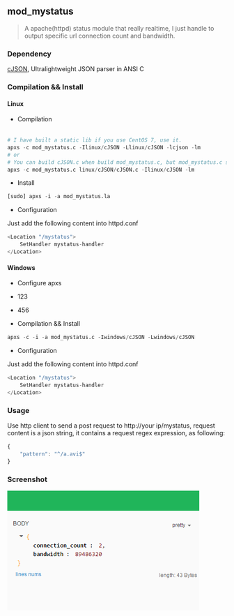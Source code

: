 ## mod_mystatus
> A apache(httpd) status module that really realtime, I just handle to output specific url connection count and bandwidth.

### Dependency
[cJSON](https://github.com/DaveGamble/cJSON), Ultralightweight JSON parser in ANSI C 

### Compilation && Install
#### Linux
- Compilation

```python 

# I have built a static lib if you use CentOS 7, use it.
apxs -c mod_mystatus.c -Ilinux/cJSON -Llinux/cJSON -lcjson -lm
# or
# You can build cJSON.c when build mod_mystatus.c, but mod_mystatus.c should be first location.
apxs -c mod_mystatus.c linux/cJSON/cJSON.c -Ilinux/cJSON -lm 

```
- Install

```python
[sudo] apxs -i -a mod_mystatus.la
```
- Configuration

Just add the following content into httpd.conf

```python
<Location "/mystatus">
    SetHandler mystatus-handler
</Location>
```

#### Windows
* Configure apxs
 + 123
 - 456

- Compilation && Install

```python
apxs -c -i -a mod_mystatus.c -Iwindows/cJSON -Lwindows/cJSON
```
- Configuration

Just add the following content into httpd.conf

```python
<Location "/mystatus">
    SetHandler mystatus-handler
</Location>
```
### Usage

Use http client to send a post request to http://your ip/mystatus, request content is a json string, it contains a request regex expression, as following:

```javascript
{
    "pattern": "^/a.avi$"
}
```

### Screenshot
![result](result.png)
